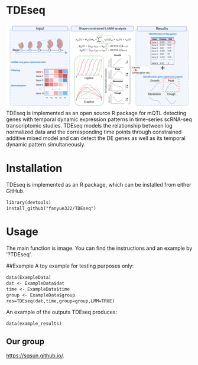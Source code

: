 # TDEseq
![IMAGE](https://github.com/fanyue322/fanyue322.github.io/blob/master/workflow.tif "IMAGE logo")  
TDEseq is implemented as an open source R package for mQTL detecting genes with temporal dynamic expression patterns in time-series scRNA-seq  transcriptomic studies. TDEseq models the relationship between log normalized data and the corresponding time points through constrained additive mixed model and can detect the DE genes as well as its temporal dynamic pattern simultaneously. 


# Installation
TDEseq is implemented as an R package, which can be installed from either GitHub.

```
library(devtools)
install_github("fanyue322/TDEseq")
```

# Usage
The main function is image. You can find the instructions and an example by '?TDEseq'.

##Example
A toy example for testing purposes only:
```
data(ExampleData)
dat <- ExampleData$dat
time <- ExampleData$time
group <- ExampleData$group
res=TDEseq(dat,time,group=group,LMM=TRUE)
```
An example of the outputs TDEseq produces:
```
data(example_results)
```
## Our group

 <https://sqsun.github.io/>.
